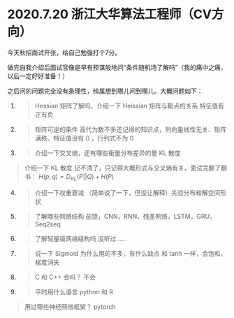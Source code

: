 # 2020.7.20 浙江大华算法工程师（CV方向）

今天秋招面试开张，给自己勉强打个7分。

做完自我介绍后面试官像是早有预谋般地问“条件随机场了解吗”（我的痛中之痛，以后一定好好准备！）

之后问的问题完全没有条理性，纯属想到哪儿问到哪儿。大概问题如下：

1. > Hessian 矩阵了解吗，介绍一下 Heissian 矩阵与鞍点的关系
  特征值有正有负
  
2. > 矩阵可逆的条件
  高代为数不多还记得的知识点，列向量线性无关、矩阵满秩、特征值没有 0 ，行列式不为 0 
  
3. > 介绍一下交叉熵，还有哪些衡量分布差异的量
  KL 散度
  > 介绍一下 KL 散度
  记不清了，只记得大概形式与交叉熵有关，面试完翻了翻书： $H(p,q) = D_{KL}(P||Q)+H(P)$
  
4. > 介绍一下权重衰减
（简单说了一下，但没让解释）先验分布和解空间形状

5. > 了解哪些网络结构
  前馈，CNN，RNN，残差网络，LSTM，GRU，Seq2seq
6. > 了解轻量级网络结构吗
  没听过……
  
7. > 说一下 Sigmoid 为什么用的不多，有什么缺点
  和 tanh 一样，会饱和，梯度消失
  
8. > C 和 C++ 会吗？
  不会

9. > 平时用什么语言
  python 和 R
  > 用过哪些神经网络框架？
  pytorch

